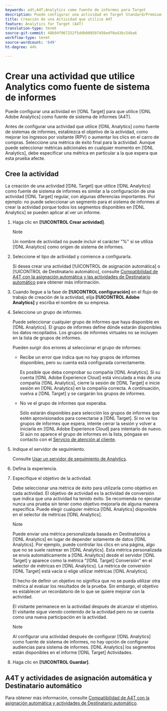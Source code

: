 ```yaml
---
keywords: a4t;A4T;Analytics como fuente de informes para Target
description: Puede configurar una actividad en Target Standard/Premium para que use Adobe Analytics como fuente de informes (A4T).
title: Creación de una Actividad que utilice A4T
feature: Analytics for Target (A4T)
translation-type: tm+mt
source-git-commit: 48b94f967252f5ddb009597456edf0a43bc54ba6
workflow-type: tm+mt
source-wordcount: '649'
ht-degree: 44%

---
```



# Crear una actividad que utilice Analytics como fuente de sistema de informes

Puede configurar una actividad en [!DNL Target] para que utilice [!DNL Adobe Analytics] como fuente de sistema de informes (A4T).

Antes de configurar una actividad que utilice [!DNL Analytics] como fuente de sistemas de informes, establezca el objetivo de la actividad, como mejorar los ingresos por visitante (RPV) o aumentar los clics en el carro de compras. Seleccione una métrica de éxito final para la actividad. Aunque puede seleccionar métricas adicionales en cualquier momento en [!DNL Analytics], debe especificar una métrica en particular a la que espera que esta prueba afecte.

## Cree la actividad

La creación de una actividad [!DNL Target] que utilice [!DNL Analytics] como fuente de sistema de informes es similar a la configuración de una actividad [!DNL Target] regular, con algunas diferencias importantes. Por ejemplo: no puede seleccionar un segmento para el sistema de informes al crear la actividad porque todos los segmentos disponibles en [!DNL Analytics] se pueden aplicar al ver un informe.

1. Haga clic en **[!UICONTROL Crear actividad]**.

   >[!NOTE]
   >
   >Un nombre de actividad no puede incluir el carácter &quot;%&quot; si se utiliza [!DNL Analytics] como origen de sistema de informes.

1. Seleccione el tipo de actividad y comience a configurarla.

   Si desea crear una actividad [!UICONTROL de asignación automática] o [!UICONTROL de Destinatario automático], consulte [Compatibilidad de A4T con la asignación automática y las actividades de Destinatario automático](/help/c-integrating-target-with-mac/a4t/a4t-at-aa.md) para obtener más información.

1. Cuando llegue a la fase de **[!UICONTROL configuración]** en el flujo de trabajo de creación de la actividad, elija **[!UICONTROL Adobe Analytics]** y escriba el nombre de su empresa.
1. Seleccione un grupo de informes.

   Puede seleccionar cualquier grupo de informes que haya disponible en [!DNL Analytics]. El grupo de informes define dónde estarán disponibles los datos recopilados. Los grupos de informes virtuales no se incluyen en la lista de grupos de informes.

   Pueden surgir dos errores al seleccionar el grupo de informes:

   * Recibe un error que indica que no hay grupos de informes disponibles, pero su cuenta está configurada correctamente.

      Es posible que deba comprobar su compañía [!DNL Analytics]. Si su cuenta [!DNL Adobe Experience Cloud] está vinculada a más de una compañía [!DNL Analytics], cierre la sesión de [!DNL Target] e inicie sesión en [!DNL Analytics] en la compañía correcta. A continuación, vuelva a [!DNL Target] y se cargarán los grupos de informes.

   * No ve el grupo de informes que esperaba.

      Sólo estarán disponibles para selección los grupos de informes que estén aprovisionados para conectarse a [!DNL Target]. Si no ve los grupos de informes que espera, intente cerrar la sesión y volver a iniciarla en [!DNL Adobe Experience Cloud] para intentarlo de nuevo.
   Si aún no aparece el grupo de informes en la lista, póngase en contacto con el [Servicio de atención al cliente](/help/cmp-resources-and-contact-information.md#reference_ACA3391A00EF467B87930A450050077C).

1. Indique el servidor de seguimiento.

   Consulte [Usar un servidor de seguimiento de Analytics](/help/c-integrating-target-with-mac/a4t/analytics-tracking-server.md#task_72077BA7E93C4A65A715A18F32228823).

1. Defina la experiencia.
1. Especifique el objetivo de la actividad.

   Debe seleccionar una métrica de éxito para utilizarla como objetivo en cada actividad. El objetivo de actividad es la actividad de conversión que indica que una actividad ha tenido éxito. Se recomienda no ejecutar nunca una prueba sin tener como objetivo mejorarla de alguna manera específica. Puede elegir cualquier métrica [!DNL Analytics] disponible en el selector de métricas [!DNL Analytics].

   >[!NOTE]
   >
   >Puede enviar una métrica personalizada basada en Destinatarios a [!DNL Analytics] en lugar de depender solamente de datos [!DNL Analytics]. Por ejemplo, puede controlar los clics en una página, algo que no se suele rastrear en [!DNL Analytics]. Esta métrica personalizada se envía automáticamente a [!DNL Analytics] desde el servidor [!DNL Target] y aparece como la métrica &quot;[!DNL Target] Conversión&quot; en el selector de métricas en [!DNL Analytics]. La métrica de conversión [!DNL Target] está vacía si elige utilizar métricas [!DNL Analytics].

   El hecho de definir un objetivo no significa que no se pueda utilizar otra métrica al evaluar los resultados de la prueba. Sin embargo, el objetivo es establecer un recordatorio de lo que se quiere mejorar con la actividad.

   El visitante permanece en la actividad después de alcanzar el objetivo. El visitante sigue viendo contenido de la actividad pero no se cuenta como una nueva participación en la actividad.

   >[!NOTE]
   >
   >Al configurar una actividad después de configurar [!DNL Analytics] como fuente de sistema de informes, no hay opción de configurar audiencias para sistema de informes. [!DNL Analytics] los segmentos están disponibles en el informe  [!DNL Target] Actividades.

1. Haga clic en **[!UICONTROL Guardar]**.

## A4T y actividades de asignación automática y Destinatario automático

Para obtener más información, consulte [Compatibilidad de A4T con la asignación automática y actividades de Destinatario automático](/help/c-integrating-target-with-mac/a4t/a4t-at-aa.md).